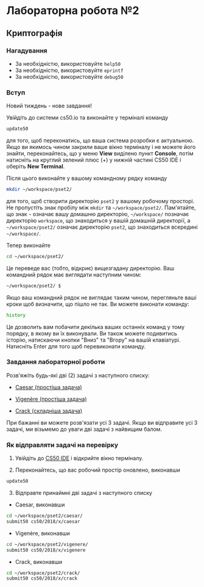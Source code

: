 # Лабораторна робота №2

## Криптографія

### Нагадування

* За необхідністю, використовуйте `help50`
* За необхідністю, використовуйте `eprintf`
* За необхідністю, використовуйте `debug50`

### Вступ

Новий тиждень - нове завдання!

Увійдіть до системи cs50.io та виконайте у терміналі команду

```bash
update50
```
для того, щоб переконатись, що ваша система розробки є актуальною. 
Якщо ви якимось чином закрили ваше вікно терміналу і не можете його знайти, переконайтесь, що у меню **View** виділено пункт **Console**, потім натисніть на круглий зелений плюс (+) у нижній частині CS50 IDE і оберіть **New Terminal**.

Після цього виконайте у вашому командному рядку команду

```bash
mkdir ~/workspace/pset2/
```

для того, щоб створити директорію `pset2` у вашому робочому просторі. Не пропустіть знак пробілу між `mkdir` та `~/workspace/pset2/`. Пам'ятайте, що знак `~` означає вашу домашню директорію, `~/workspace/` позначає директорію `workspace`, що знаходиться у вашій домашній директорії, а `~/workspace/pset2/` означає директорію `pset2`, що знаходиться всередині `~/workspace/`.

Тепер виконайте

``` bash
cd ~/workspace/pset2/
```

Це переведе вас (тобто, відкриє) вищезгадану директорію. Ваш командний рядок має виглядати наступним чином:

```bash
~/workspace/pset2/ $
```

Якщо ваш командний рядок не виглядає таким чином, перегляньте ваші кроки щоб визначити, що пішло не так.
Ви можете виконати команду:

```bash
history
```

Це дозволить вам побачити декілька ваших останніх команд у тому порядку, в якому ви їх виконували. Ви також можете подивитись історію, натискаючи кнопки "Вниз" та "Вгору" на вашій клавіатурі. Натисніть Enter для того щоб перевиконати команду.

### Завдання лабораторної роботи

Розв'яжіть будь-які дві (2) задачі з наступного списку:

* [Caesar (простіша задача)](tasks/caesar.md)

* [Vigenère (простіша задача)](tasks/vigenere.md)

* [Crack (складніша задача)](tasks/crack.md)

При бажанні ви можете розв'язати усі 3 задачі. Якщо ви відправите усі 3 задачі, ми візьмемо до уваги дві задачі з найвищим балом.

### Як відправляти задачі на перевірку

1. Увійдіть до [CS50 IDE](https://cs50.io) і відкрийте вікно терміналу.

2. Переконайтесь, що вас робочий простір оновлено, виконавши
```bash
update50
```

3. Відправте принаймні дві задачі з наступного списку

* Caesar, виконавши

```bash
cd ~/workspace/pset2/caesar/
submit50 cs50/2018/x/caesar
```

* Vigenère, виконавши

```bash
cd ~/workspace/pset2/vigenere/
submit50 cs50/2018/x/vigenere
```

* Crack, виконавши

```bash
cd ~/workspace/pset2/crack/
submit50 cs50/2018/x/crack
```
